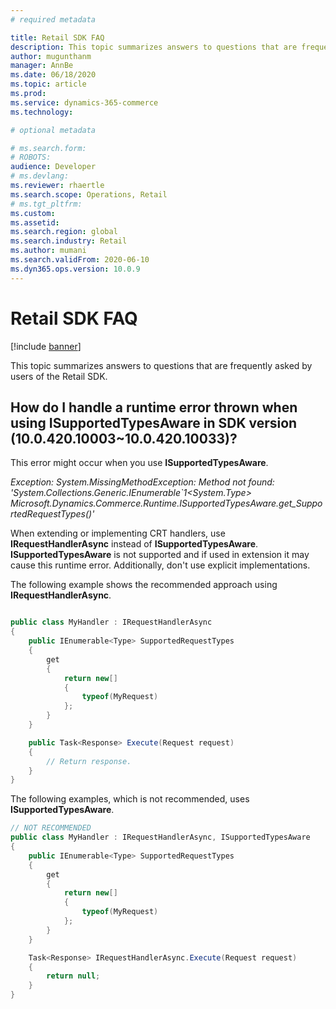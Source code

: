 ```yaml
---
# required metadata

title: Retail SDK FAQ
description: This topic summarizes answers to questions that are frequently asked by users of the Retail SDK.
author: mugunthanm 
manager: AnnBe
ms.date: 06/18/2020
ms.topic: article
ms.prod: 
ms.service: dynamics-365-commerce
ms.technology: 

# optional metadata

# ms.search.form: 
# ROBOTS: 
audience: Developer
# ms.devlang: 
ms.reviewer: rhaertle
ms.search.scope: Operations, Retail 
# ms.tgt_pltfrm: 
ms.custom: 
ms.assetid: 
ms.search.region: global
ms.search.industry: Retail
ms.author: mumani
ms.search.validFrom: 2020-06-10
ms.dyn365.ops.version: 10.0.9
---
```


# Retail SDK FAQ

[!include [banner](../../includes/banner.md)]

This topic summarizes answers to questions that are frequently asked by users of the Retail SDK.


## How do I handle a runtime error thrown when using ISupportedTypesAware in SDK version (10.0.420.10003~10.0.420.10033)?

This error might occur when you use **ISupportedTypesAware**.

*Exception: System.MissingMethodException: Method not found: \'System.Collections.Generic.IEnumerable`1<System.Type> 
Microsoft.Dynamics.Commerce.Runtime.ISupportedTypesAware.get_SupportedRequestTypes()\'*

When extending or implementing CRT handlers, use **IRequestHandlerAsync** instead of **ISupportedTypesAware**. **ISupportedTypesAware** is not supported and if used in extension it may cause this runtime error. Additionally, don't use explicit implementations. 


The following example shows the recommended approach using **IRequestHandlerAsync**.

```csharp

public class MyHandler : IRequestHandlerAsync
{
    public IEnumerable<Type> SupportedRequestTypes
    {
        get
        {
            return new[]
            {
                typeof(MyRequest)
            };
        }
    }

    public Task<Response> Execute(Request request)
    {
        // Return response.
    }
}
```

The following examples, which is not recommended, uses **ISupportedTypesAware**.

```csharp
// NOT RECOMMENDED
public class MyHandler : IRequestHandlerAsync, ISupportedTypesAware
{
    public IEnumerable<Type> SupportedRequestTypes
    {
        get
        {
            return new[]
            {
                typeof(MyRequest)
            };
        }
    }

    Task<Response> IRequestHandlerAsync.Execute(Request request)
    {
        return null;
    }
}
```
